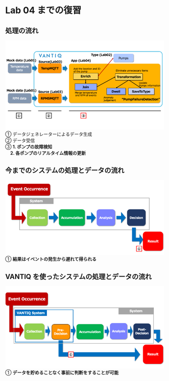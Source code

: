 # Lab 04 までの復習

## 処理の流れ

![処理の流れ](../../imgs/03_Review/slide1.png)  
① データジェネレーターによるデータ生成  
② データ受信  
③ **1. ポンプの故障検知**  
&nbsp;&nbsp;&nbsp;&nbsp;**2. 各ポンプのリアルタイム情報の更新**


## 今までのシステムの処理とデータの流れ

![今までのシステムの処理とデータの流れ](../../imgs/03_Review/slide2.png)  
① **結果はイベントの発生から遅れて得られる**  


## VANTIQ を使ったシステムの処理とデータの流れ

![VANTIQ を使ったシステムの処理とデータの流れ](../../imgs/03_Review/slide3.png)  
① **データを貯めることなく事前に判断をすることが可能**  
